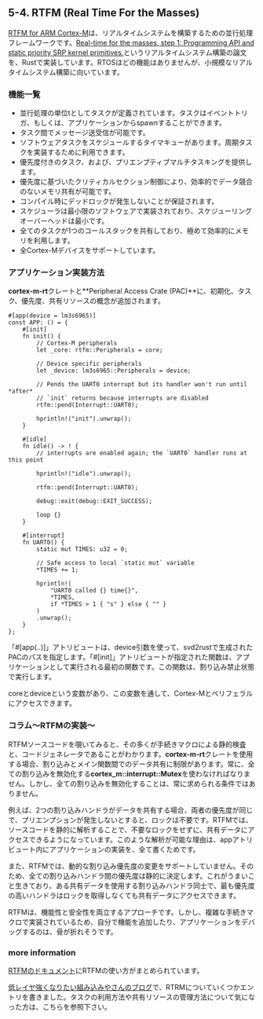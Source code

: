 ## 5-4. RTFM (Real Time For the Masses)

[RTFM for ARM Cortex-M]は、リアルタイムシステムを構築するための並行処理フレームワークです。[Real-time for the masses, step 1: Programming API and static priority SRP kernel primitives.]というリアルタイムシステム構築の論文を、Rustで実装しています。RTOSほどの機能はありませんが、小規模なリアルタイムシステム構築に向いています。

[RTFM for ARM Cortex-M]: https://github.com/japaric/cortex-m-rtfm
[Real-time for the masses, step 1: Programming API and static priority SRP kernel primitives.]: https://www.diva-portal.org/smash/get/diva2:1005680/FULLTEXT01.pdf

### 機能一覧

- 並行処理の単位tとしてタスクが定義されています。タスクはイベントトリガ、もしくは、アプリケーションからspawnすることができます。
- タスク間でメッセージ送受信が可能です。
- ソフトウェアタスクをスケジュールするタイマキューがあります。周期タスクを実装するために利用できます。
- 優先度付きのタスク、および、プリエンプティブマルチタスキングを提供します。
- 優先度に基づいたクリティカルセクション制御により、効率的でデータ競合のないメモリ共有が可能です。
- コンパイル時にデッドロックが発生しないことが保証されます。
- スケジューラは最小限のソフトウェアで実装されており、スケジューリングオーバーヘッドは最小です。
- 全てのタスクが1つのコールスタックを共有しており、極めて効率的にメモリを利用します。
- 全Cortex-Mデバイスをサポートしています。

### アプリケーション実装方法

**cortex-m-rt**クレートと**Peripheral Access Crate (PAC)**に、初期化、タスク、優先度、共有リソースの概念が追加されます。

```rust,ignore
#[app(device = lm3s6965)]
const APP: () = {
    #[init]
    fn init() {
        // Cortex-M peripherals
        let _core: rtfm::Peripherals = core;

        // Device specific peripherals
        let _device: lm3s6965::Peripherals = device;

        // Pends the UART0 interrupt but its handler won't run until *after*
        // `init` returns because interrupts are disabled
        rtfm::pend(Interrupt::UART0);

        hprintln!("init").unwrap();
    }

    #[idle]
    fn idle() -> ! {
        // interrupts are enabled again; the `UART0` handler runs at this point

        hprintln!("idle").unwrap();

        rtfm::pend(Interrupt::UART0);

        debug::exit(debug::EXIT_SUCCESS);

        loop {}
    }

    #[interrupt]
    fn UART0() {
        static mut TIMES: u32 = 0;

        // Safe access to local `static mut` variable
        *TIMES += 1;

        hprintln!(
            "UART0 called {} time{}",
            *TIMES,
            if *TIMES > 1 { "s" } else { "" }
        )
        .unwrap();
    }
};
```

「#[app(..)]」アトリビュートは、device引数を使って、svd2rustで生成されたPACのパスを指定します。「#[init]」アトリビュートが指定された関数は、アプリケーションとして実行される最初の関数です。この関数は、割り込み禁止状態で実行します。

coreとdeviceという変数があり、この変数を通して、Cortex-Mとペリフェラルにアクセスできます。

### コラム〜RTFMの実装〜

RTFMソースコードを覗いてみると、その多くが手続きマクロによる静的検査と、コードジェネレータであることがわかります。**cortex-m-rt**クレートを使用する場合、割り込みとメイン関数間でのデータ共有に制限があります。常に、全ての割り込みを無効化する**cortex_m::interrupt::Mutex**を使わなければなりません。しかし、全ての割り込みを無効化することは、常に求められる条件ではありません。

例えば、2つの割り込みハンドラがデータを共有する場合、両者の優先度が同じで、プリエンプションが発生しないとすると、ロックは不要です。RTFMでは、ソースコードを静的に解析することで、不要なロックをせずに、共有データにアクセスできるようになっています。このような解析が可能な理由は、appアトリビュート内にアプリケーションの実装を、全て書くためです。

また、RTFMでは、動的な割り込み優先度の変更をサポートしていません。そのため、全ての割り込みハンドラ間の優先度は静的に決定します。これがうまいこと生きており、ある共有データを使用する割り込みハンドラ同士で、最も優先度の高いハンドラはロックを取得しなくても共有データにアクセスできます。

RTFMは、機能性と安全性を両立するアプローチです。しかし、複雑な手続きマクロで実装されているため、自分で機能を追加したり、アプリケーションをデバッグするのは、骨が折れそうです。

### more information

[RTFMのドキュメント]にRTFMの使い方がまとめられています。

[RTFMのドキュメント]: https://japaric.github.io/cortex-m-rtfm/book/en/

[低レイヤ強くなりたい組み込みやさんのブログ]で、RTRMについていくつかエントリを書きました。タスクの利用方法や共有リソースの管理方法について気になった方は、こちらを参照下さい。

[低レイヤ強くなりたい組み込みやさんのブログ]: https://tomo-wait-for-it-yuki.hatenablog.com/archive/category/rtfm
